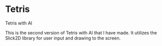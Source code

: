 # Tetris
Tetris with AI

This is the second version of Tetris with AI that I have made. It utilizes the Slick2D library for user input and drawing to the screen.
